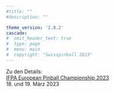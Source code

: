 ```yaml
---
#title: ""
#description: ""

theme_version: '2.8.2'
cascade:
#  omit_header_text: true
#  type: page
#  menu: main
#  copyright: "Swisspinball 2023"
---
```

Zu den Details:  
[IFPA European Pinball Championship 2023](https://www.pinballevents.de/ifpa-ch/ifpaepc/)  
18. und 19. März 2023
